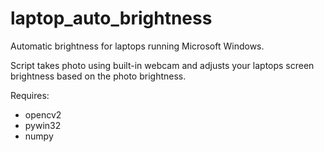 # laptop_auto_brightness
Automatic brightness for laptops running Microsoft Windows.

Script takes photo using built-in webcam and adjusts your laptops screen brightness based on the photo brightness.

Requires:
* opencv2
* pywin32
* numpy

